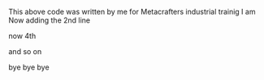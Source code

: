 This above code was written by me for Metacrafters industrial trainig
I am Now adding the 2nd line

now 4th 

and so on


bye bye bye
